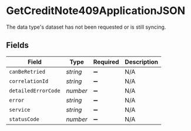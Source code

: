 # GetCreditNote409ApplicationJSON

The data type's dataset has not been requested or is still syncing.


## Fields

| Field               | Type                | Required            | Description         |
| ------------------- | ------------------- | ------------------- | ------------------- |
| `canBeRetried`      | *string*            | :heavy_minus_sign:  | N/A                 |
| `correlationId`     | *string*            | :heavy_minus_sign:  | N/A                 |
| `detailedErrorCode` | *number*            | :heavy_minus_sign:  | N/A                 |
| `error`             | *string*            | :heavy_minus_sign:  | N/A                 |
| `service`           | *string*            | :heavy_minus_sign:  | N/A                 |
| `statusCode`        | *number*            | :heavy_minus_sign:  | N/A                 |